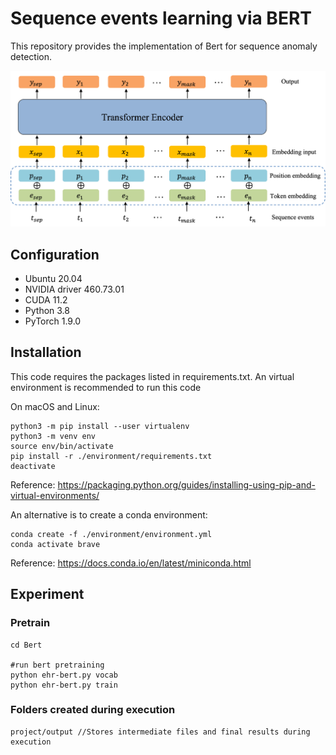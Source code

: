 # Sequence events learning via BERT

This repository provides the implementation of Bert for sequence anomaly detection. 

![alt](img/1Bert.png)

## Configuration
- Ubuntu 20.04
- NVIDIA driver 460.73.01 
- CUDA 11.2
- Python 3.8
- PyTorch 1.9.0

## Installation
This code requires the packages listed in requirements.txt.
An virtual environment is recommended to run this code

On macOS and Linux:  
```
python3 -m pip install --user virtualenv
python3 -m venv env
source env/bin/activate
pip install -r ./environment/requirements.txt
deactivate
```
Reference: https://packaging.python.org/guides/installing-using-pip-and-virtual-environments/

An alternative is to create a conda environment:
```
conda create -f ./environment/environment.yml
conda activate brave
```
Reference: https://docs.conda.io/en/latest/miniconda.html

## Experiment

### Pretrain
```shell script
cd Bert

#run bert pretraining
python ehr-bert.py vocab
python ehr-bert.py train

```

### Folders created during execution
```shell script 
project/output //Stores intermediate files and final results during execution
```
